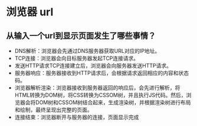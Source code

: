 # 浏览器 url

## 从输入一个url到显示页面发生了哪些事情？

- DNS解析：浏览器会先通过DNS服务器获取URL对应的IP地址。
- TCP连接：浏览器会向目标服务器发起TCP连接请求。
- 发送HTTP请求TCP连接建立后，浏览器会向服务器发送HTTP请求。
- 服务器响应：服务器接收到HTTP请求后，会根据请求返回相应的内容和状态码。
- 浏览器解析渲染：浏览器接收到服务器返回的响应后，会先进行解析，将HTML转换为DOM树，将CSS转换为CSSOM树，并且执行JS代码。然后，浏览器会将DOM树和CSSOM树结合起来，生成渲染树，并根据渲染树进行布局和绘制，最终呈现出完整的页面。
- 连接结束：浏览器断开与服务器的连接，页面显示完成
